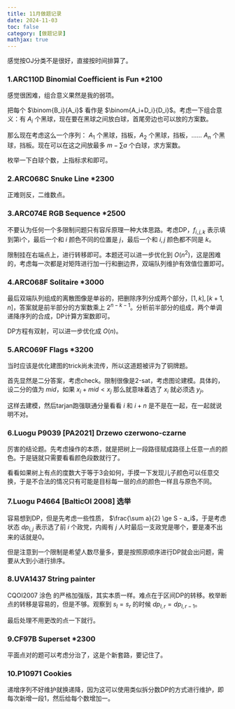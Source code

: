 ```yaml
---
title: 11月做题记录
date: 2024-11-03
toc: false
category: [做题记录]
mathjax: true
---
```


感觉按OJ分类不是很好，直接按时间排算了。

### 1.ARC110D Binomial Coefficient is Fun *2100

感觉很困难，组合意义果然是我的弱项。

把每个 $\binom{B_i}{A_i}$ 看作是 $\binom{A_i+D_i}{D_i}$。考虑一下组合意义：有 $A_i$ 个黑球，现在要在黑球之间放白球，首尾旁边也可以放的方案数。

那么现在考虑这么一个序列： $A_1$ 个黑球，挡板，$A_2$ 个黑球，挡板，…… $A_n$ 个黑球，挡板。现在可以在这之间放最多 $m-\sum a$ 个白球，求方案数。

枚举一下白球个数，上指标求和即可。

### 2.ARC068C Snuke Line *2300

正难则反，二维数点。

### 3.ARC074E RGB Sequence *2500

不要认为任何一个多限制问题只有容斥原理一种大体思路。考虑DP，$f_{i,j,k}$ 表示填到第i个，最后一个和 $i$ 颜色不同的位置是 $j$，最后一个和 $i,j$ 颜色都不同是 $k$。

限制挂在右端点上，进行转移即可。本题还可以进一步优化到 $O(n^2)$，这是困难的，考虑每一次都是对矩阵进行加一行和删边界，双端队列维护有效值位置即可。

### 4.ARC068F Solitaire *3000

最后双端队列组成的离散图像是单谷的，把删除序列分成两个部分，$[1,k],[k+1,n]$，答案就是前半部分的方案数乘上 $2^{n-k-1}$。分析前半部分的组成，两个单调递降序列的合成，DP计算方案数即可。

DP方程有双射，可以进一步优化成 $O(n)$。

### 5.ARC069F Flags *3200

当时应该是优化建图的trick尚未流传，所以这道题被评为了铜牌题。

首先显然是二分答案，考虑check。限制很像是2-sat，考虑图论建模。具体的，设二分的值为 $mid$，如果 $x_i+mid<x_j$ 那么就意味着选了 $x_i$ 就必须选 $y_j$。

这样去建模，然后tarjan跑强联通分量看看 $i$ 和 $i+n$ 是不是在一起，在一起就说明不对。

### 6.Luogu P9039 [PA2021] Drzewo czerwono-czarne

厉害的结论题。先考虑操作的本质，就是把树上一段路径赋成路径上任意一点的颜色。于是链就只需要看看颜色段数就行了。

看看如果树上有点的度数大于等于3会如何，手摸一下发现儿子颜色可以任意交换，于是不合法的情况只有可能是目标每一层的点的颜色一样且与原色不同。

### 7.Luogu P4664 [BalticOI 2008] 选举

容易想到DP，但是先考虑一些性质， $\frac{\sum a}{2} \ge S - a_i$，于是考虑状态 $dp_{i,j}$ 表示选了前 $i$ 个政党，内阁有 $j$ 人时最后一支政党是哪个，要是凑不出来的话就是0。

但是注意到一个限制是希望人数尽量多，要是按照原顺序进行DP就会出问题，需要从大到小进行排序。

### 8.UVA1437 String painter

CQOI2007 涂色 的严格加强版，其实本质一样。难点在于区间DP的转移。枚举断点的转移是容易的，但是不够。观察到 $s_l=s_r$ 的时候 $dp_{l,r}=dp_{l,r-1}$。

最后处理不用更改的点一下就行。

### 9.CF97B Superset *2300

平面点对的题可以考虑分治了，这是个新套路，要记住了。

### 10.P10971 Cookies

递增序列不好维护就换递降，因为这可以使用类似拆分数DP的方式进行维护，即每次新增一段1，然后给每个数增加一。
